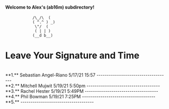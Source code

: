 #### Welcome to Alex's (ab16m) subdirectory!

 				/\_/\  (
 				( ^.^ ) _)
  				 \"/  (
				 ( | | )
				(__d b__)

Leave Your Signature and Time
=============================
<br>
**1.** Sebastian Angel-Riano 5/17/21    15:57
------------------------------------
<br>
**2.** Mitchell Mujwit 5/19/21 5:50pm
------------------------------------
<br>
**3.**  Rachel Hester 5/19/21 5:49PM
------------------------------------
<br>
**4.**  Phil Bowman 5/19/21 7:25PM 
------------------------------------
<br>
**5.** 
------------------------------------
